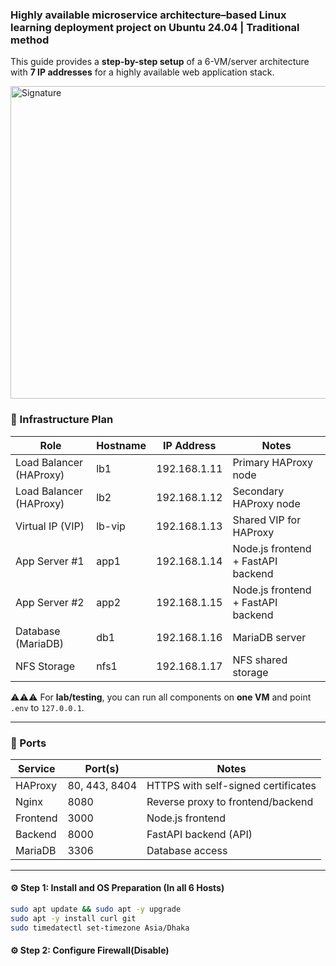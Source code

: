 ### Highly available microservice architecture–based Linux learning deployment project on Ubuntu 24.04 | Traditional method

This guide provides a **step-by-step setup** of a 6-VM/server architecture with **7 IP addresses** for a highly available web application stack.  

<img src="https://github.com/user-attachments/assets/aa10433c-c80a-40e0-8348-20c95b524152" alt="Signature" height="500" width="600"/>

### 📌 Infrastructure Plan

| Role                   | Hostname  | IP Address | Notes |
|-------------------------|-----------|------------|-------|
| Load Balancer (HAProxy) | lb1       | 192.168.1.11   | Primary HAProxy node |
| Load Balancer (HAProxy) | lb2       | 192.168.1.12  | Secondary HAProxy node |
| Virtual IP (VIP)        | lb-vip    | 192.168.1.13  | Shared VIP for HAProxy |
| App Server #1           | app1      | 192.168.1.14  | Node.js frontend + FastAPI backend |
| App Server #2           | app2      | 192.168.1.15  | Node.js frontend + FastAPI backend |
| Database (MariaDB)      | db1       | 192.168.1.16  | MariaDB server |
| NFS Storage             | nfs1      | 192.168.1.17 | NFS shared storage |

⚠️⚠️⚠️ For **lab/testing**, you can run all components on **one VM** and point `.env` to `127.0.0.1`.

---

### 📌 Ports

| Service   | Port(s)          |                 Notes                   |
|-----------|------------------|-----------------------------------------|
| HAProxy   | 80, 443, 8404    | HTTPS with self-signed certificates     |
| Nginx     | 8080             | Reverse proxy to frontend/backend       |
| Frontend  | 3000             | Node.js frontend                        |
| Backend   | 8000             | FastAPI backend (API)                   |
| MariaDB   | 3306             | Database access                         |

---

#### ⚙️ Step 1: Install and OS Preparation (In all 6 Hosts)

```bash
sudo apt update && sudo apt -y upgrade
sudo apt -y install curl git
sudo timedatectl set-timezone Asia/Dhaka
```

#### ⚙️ Step 2: Configure Firewall(Disable)

